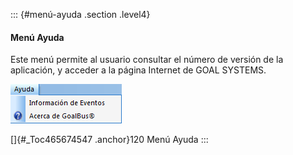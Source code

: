 ::: {#menú-ayuda .section .level4}
#### Menú Ayuda

Este menú permite al usuario consultar el número de versión de la
aplicación, y acceder a la página Internet de GOAL SYSTEMS.

![](../media/file151.png)

[]{#_Toc465674547 .anchor}120 Menú Ayuda
:::
